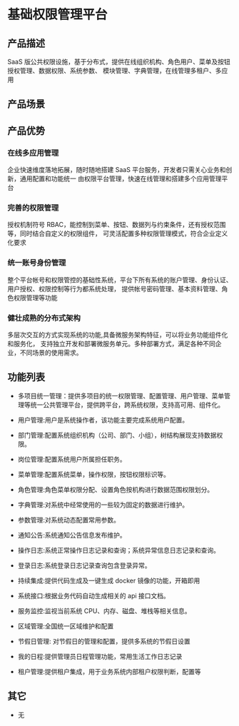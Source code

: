 # 基础权限管理平台

## 产品描述

SaaS 版公共权限设施，基于分布式，提供在线组织机构、角色用户、菜单及按钮授权管理、数据权限、系统参数、
模块管理、字典管理，在线管理多租户、多应用

## 产品场景

## 产品优势

### 在线多应用管理

企业快速维度落地拓展，随时随地搭建 SaaS 平台服务，开发者只需关心业务和创新，通用配置和功能统一
由权限平台管理，快速在线管理和搭建多个应用管理平台

### 完善的权限管理

授权机制符号 RBAC，能控制到菜单、按钮、数据列与约束条件，还有授权范围等，同时结合自定义的权限组件，
可灵活配置多种权限管理模式，符合企业定义化要求

### 统一账号身份管理

整个平台帐号和权限管控的基础性系统，平台下所有系统的账户管理、身份认证、用户授权、权限控制等行为都系统处理，
提供帐号密码管理、基本资料管理、角色权限管理等功能

### 健壮成熟的分布式架构

多层次交互的方式实现系统的功能,具备微服务架构特征，可以将业务功能组件化和服务化，
支持独立开发和部署微服务单元。多种部署方式，满足各种不同企业，不同场景的使用需求。

## 功能列表

- 多项目统一管理：提供多项目的统一权限管理、配置管理、用户管理、菜单管理等统一公共管理平台，提供跨平台，跨系统权限，支持高可用、组件化。

- 用户管理:用户是系统操作者，该功能主要完成系统用户配置。

- 部门管理:配置系统组织机构（公司、部门、小组），树结构展现支持数据权限。

- 岗位管理:配置系统用户所属担任职务。

- 菜单管理:配置系统菜单，操作权限，按钮权限标识等。

- 角色管理:角色菜单权限分配、设置角色按机构进行数据范围权限划分。

- 字典管理:对系统中经常使用的一些较为固定的数据进行维护。

- 参数管理:对系统动态配置常用参数。

- 通知公告:系统通知公告信息发布维护。

- 操作日志:系统正常操作日志记录和查询；系统异常信息日志记录和查询。

- 登录日志:系统登录日志记录查询包含登录异常。

- 持续集成:提供代码生成及一键生成 docker 镜像的功能，开箱即用

- 系统接口:根据业务代码自动生成相关的 api 接口文档。

- 服务监控:监视当前系统 CPU、内存、磁盘、堆栈等相关信息。

- 区域管理:全国统一区域维护和配置

- 节假日管理: 对节假日的管理和配置，提供多系统的节假日设置

- 我的日程:提供管理员日程管理功能，常用生活工作日志记录

- 租户管理:提供租户集成，用于业务系统内部租户权限判断，配置等

## 其它

- 无

